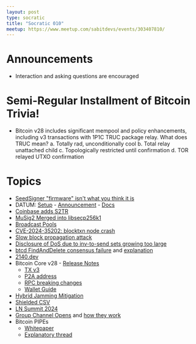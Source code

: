 ```yaml
---
layout: post
type: socratic
title: "Socratic 010"
meetup: https://www.meetup.com/sabitdevs/events/303407810/
---
```


# Announcements

- Interaction and asking questions are encouraged

# Semi-Regular Installment of Bitcoin Trivia!

- Bitcoin v28 includes significant mempool and policy enhancements, including v3 transactions with 1P1C TRUC package relay. What does TRUC mean?
  a. Totally rad, unconditionally cool
  b. Total relay unattached child
  c. Topologically restricted until confirmation
  d. TOR relayed UTXO confirmation

# Topics

- [SeedSigner "firmware" isn't what you think it is](https://gist.github.com/kdmukai/e270dd1c7b53b8daea4a9fc1ac89847c)
- DATUM: [Setup](https://ocean.xyz/docs/datum-setup) - [Announcement](https://bitcoinmagazine.com/technical/aaron-oceans-datum-is-tackling-bitcoins-most-pressing-problem) - [Docs](https://ocean.xyz/docs/datum)
- [Coinbase adds S2TR](https://x.com/coinbaseassets/status/1843712761391399318?s=46&t=fmMSkrK7pqpQM0KQQmMMzg)
- [MuSig2 Merged into libsecp256k1](https://x.com/n1ckler/status/1843311745860849940)
- [Broadcast Pools](https://github.com/bitcoin/bitcoin/issues/30471)
- [CVE-2024-35202: blocktxn node crash](https://bitcoincore.org/en/2024/10/08/disclose-blocktxn-crash/)
- [Slow block propagation attack](https://bitcoincore.org/en/2024/10/08/disclose-mutated-blocks-hindering-propagation/)
- [Disclosure of DoS due to inv-to-send sets growing too large](https://bitcoincore.org/en/2024/10/08/disclose-large-inv-to-send/)
- [btcd FindAndDelete consensus failure](https://github.com/btcsuite/btcd/security/advisories/GHSA-27vh-h6mc-q6g8) and [explanation](https://bitcoinops.org/en/newsletters/2024/10/11/#cve-2024-38365-btcd-consensus-failure)
- [2140.dev](https://2140.dev/)
- Bitcoin Core v28 - [Release Notes](https://github.com/bitcoin/bitcoin/blob/master/doc/release-notes/release-notes-28.0.md)
  - [TX v3](https://bitcoinops.org/en/topics/version-3-transaction-relay/)
  - [P2A address](https://mempool.space/address/bc1pfeessrawgf)
  - [RPC breaking changes](https://github.com/bitcoin/bitcoin/issues/31039)
  - [Wallet Guide](https://bitcoinops.org/en/bitcoin-core-28-wallet-integration-guide/)
- [Hybrid Jamming Mitigation](https://delvingbitcoin.org/t/hybrid-jamming-mitigation-results-and-updates/1147)
- [Shielded CSV](https://mailing-list.bitcoindevs.xyz/bitcoindev/b0afc5f2-4dcc-469d-b952-03eeac6e7d1b@gmail.com/)
- [LN Summit 2024](https://delvingbitcoin.org/t/ln-summit-2024-notes-summary-commentary/1198)
- [Group Channel Opens](https://lightningnetwork.plus/posts/594) and [how they work](https://lightningnetwork.plus/posts/456)
- Bitcoin PIPEs
  - [Whitepaper](https://x.com/nemothenoone/status/1843382870901235907)
  - [Explanatory thread](https://x.com/_weidai/status/1843526255045685253?s=46&t=OHVNt-4JbivH56CdK1W_Mw)
